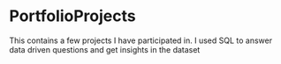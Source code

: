# PortfolioProjects

This contains a few projects I have participated in.
I used SQL to answer data driven questions and get insights in the dataset

